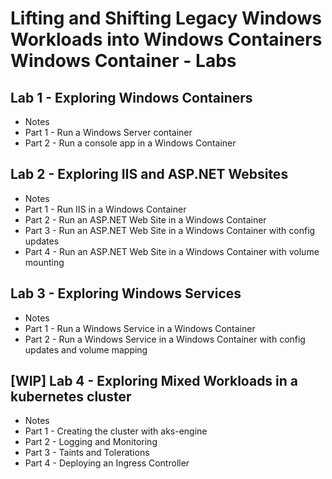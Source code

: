 # Lifting and Shifting Legacy Windows Workloads into Windows Containers Windows Container - Labs

## Lab 1 - Exploring Windows Containers

- Notes
- Part 1 - Run a Windows Server container
- Part 2 - Run a console app in a Windows Container

## Lab 2 - Exploring IIS and ASP.NET Websites 

- Notes
- Part 1 - Run IIS in a Windows Container
- Part 2 - Run an ASP.NET Web Site in a Windows Container
- Part 3 - Run an ASP.NET Web Site in a Windows Container with config updates
- Part 4 - Run an ASP.NET Web Site in a Windows Container with volume mounting

## Lab 3 - Exploring Windows Services 

- Notes
- Part 1 - Run a Windows Service in a Windows Container
- Part 2 - Run a Windows Service in a Windows Container with config updates and volume mapping

## [WIP] Lab 4 - Exploring Mixed Workloads in a kubernetes cluster

- Notes
- Part 1 - Creating the cluster with aks-engine
- Part 2 - Logging and Monitoring
- Part 3 - Taints and Tolerations
- Part 4 - Deploying an Ingress Controller